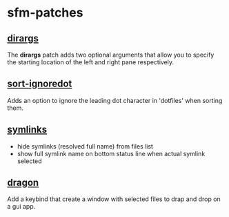 # sfm-patches

## [dirargs](sfm-dirargs-0.3.1.diff)

The **dirargs** patch adds two optional arguments that allow you to specify the
starting location of the left and right pane respectively.

## [sort-ignoredot](sort-ignoredot/sfm-sort-ignoredot-0.3.1.diff)
Adds an option to ignore the leading dot character in 'dotfiles' when sorting them.

## [symlinks](sfm-symlinks-0.4.diff)

* hide symlinks (resolved full name) from files list
* show full symlink name on bottom status line when actual symlink selected

## [dragon](sfm-dragon.diff)
Add a keybind that create a window with selected files to drap and drop on a gui app.
